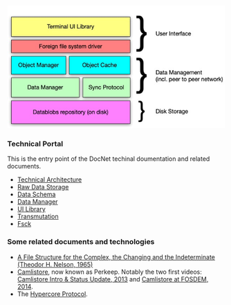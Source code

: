 ![](pictures/1619949344.jpg)

### Technical Portal

This is the entry point of the DocNet techinal doumentation and related documents.

- [Technical Architecture](Technical-Architecture.md)
- [Raw Data Storage](RawDataStorage.md)
- [Data Schema](Data-Schema.md) 
- [Data Manager](Data-Manager.md)
- [UI Library](UI-Library.md)
- [Transmutation](Transmutation.md)
- [Fsck](Fsck.md)

### Some related documents and technologies

- [A File Structure for the Complex, the Changing and the Indeterminate (Theodor H. Nelson, 1965)](https://andymatuschak.org/files/papers/Nelson1965.pdf)
- [Camlistore](https://perkeep.org), now known as Perkeep. Notably the two first videos: [Camlistore Intro & Status Update, 2013](https://www.youtube.com/watch?v=yxSzQIwXM1k) and [Camlistore at FOSDEM, 2014](https://www.youtube.com/watch?v=kBCQq5hfsug).
- The [Hypercore Protocol](https://hypercore-protocol.org).